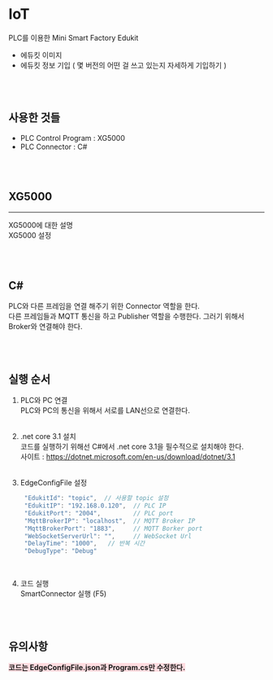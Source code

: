 # IoT
PLC를 이용한 Mini Smart Factory Edukit </br>

- 에듀킷 이미지
- 에듀킷 정보 기입 ( 몇 버전의 어떤 걸 쓰고 있는지 자세하게 기입하기 )

</br>
</br>

## 사용한 것들
- PLC Control Program : XG5000
- PLC Connector : C#

</br>
</br>

## XG5000
---
XG5000에 대한 설명 </br>
XG5000 설정

</br>
</br>

## C#
PLC와 다른 프레임을 연결 해주기 위한 Connector 역할을 한다. </br>
다른 프레임들과 MQTT 통신을 하고 Publisher 역할을 수행한다. 그러기 위해서 Broker와 연결해야 한다.

</br>
</br>

## 실행 순서 

1. PLC와 PC 연결 </br>
   PLC와 PC의 통신을 위해서 서로를 LAN선으로 연결한다. </br></br>
   
2. .net core 3.1 설치 </br>
   코드를 실행하기 위해선 C#에서 .net core 3.1을 필수적으로 설치해야 한다. </br>
   사이트 : https://dotnet.microsoft.com/en-us/download/dotnet/3.1 </br></br>
   
3. EdgeConfigFile 설정
   ```C#
    "EdukitId": "topic",  // 사용할 topic 설정
    "EdukitIP": "192.168.0.120",  // PLC IP
    "EdukitPort": "2004",         // PLC port
    "MqttBrokerIP": "localhost",  // MQTT Broker IP
    "MqttBrokerPort": "1883",     // MQTT Borker port
    "WebSocketServerUrl": "",     // WebSocket Url
    "DelayTime": "1000",   // 반복 시간
    "DebugType": "Debug"
   ```
</br>

4. 코드 실행 </br>
   SmartConnector 실행 (F5)

</br>
</br>

## 유의사항
<span style="background-color:#ffdce0"><strong>코드는 EdgeConfigFile.json과 Program.cs만 수정한다.</strong></span>
